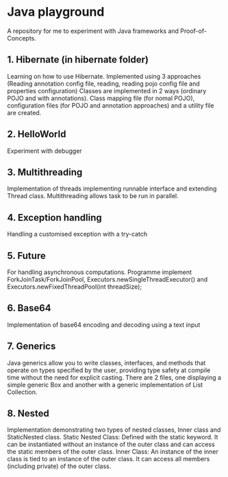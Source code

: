 # Java playground
A repository for me to experiment with Java frameworks and Proof-of-Concepts. 

## 1. Hibernate (in hibernate folder)
Learning on how to use Hibernate. Implemented using 3 approaches (Reading annotation config file, reading, reading pojo config file and properties configuration)  Classes are implemented in 2 ways (ordinary POJO and with annotations). Class mapping file (for nomal POJO), configuration files (for POJO and annotation approaches) and a utility file are created. 

## 2. HelloWorld
Experiment with debugger

## 3. Multithreading 
Implementation of threads implementing runnable interface and extending Thread class. Multithreading allows task to be run in parallel. 

## 4. Exception handling
Handling a customised exception with a try-catch

## 5. Future
For handling asynchronous computations. Programme implement ForkJoinTask/ForkJoinPool, Executors.newSingleThreadExecutor() and Executors.newFixedThreadPool(int threadSize);

## 6. Base64
Implementation of base64 encoding and decoding using a text input

## 7. Generics
Java generics allow you to write classes, interfaces, and methods that operate on types specified by the user, providing type safety at compile time without the need for explicit casting. There are 2 files, one displaying a simple generic Box and another with a generic implementation of List Collection. 

## 8. Nested
Implementation demonstrating two types of nested classes, Inner class and StaticNested class. 
Static Nested Class: Defined with the static keyword. It can be instantiated without an instance of the outer class and can access the static members of the outer class.
Inner Class: An instance of the inner class is tied to an instance of the outer class. It can access all members (including private) of the outer class.